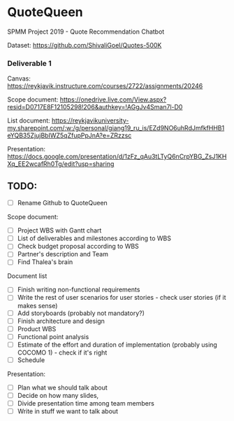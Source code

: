 # QuoteQueen
SPMM Project 2019 - Quote Recommendation Chatbot


Dataset:
https://github.com/ShivaliGoel/Quotes-500K

### Deliverable 1
Canvas: https://reykjavik.instructure.com/courses/2722/assignments/20246

Scope document:
https://onedrive.live.com/View.aspx?resid=D0717E8F12105298!206&authkey=!AGgJv4Sman7l-D0

List document: 
https://reykjavikuniversity-my.sharepoint.com/:w:/g/personal/giang19_ru_is/EZd9NO6uhRdJmfkfHHB1eYQB35ZjujBbIWZ5qZfupPpJnA?e=ZRzzsc

Presentation:
https://docs.google.com/presentation/d/1zFz_qAu3tLTyQ6nCrpYBG_ZsJ1KHXq_EE2wcafRh0Tg/edit?usp=sharing


## TODO:
- [ ] Rename Github to QuoteQueen

Scope document:
- [ ] Project WBS with Gantt chart
- [ ] List of deliverables and milestones according to WBS
- [ ] Check budget proposal according to WBS
- [ ] Partner's description and Team
- [ ] Find Thalea's brain

Document list
- [ ] Finish writing non-functional requirements
- [ ] Write the rest of user scenarios for user stories - check user stories (if it makes sense)
- [ ] Add storyboards (probably not mandatory?)
- [ ] Finish architecture and design
- [ ] Product WBS
- [ ] Functional point analysis
- [ ] Estimate of the effort and duration of implementation (probably using COCOMO 1) - check if it's right
- [ ] Schedule

Presentation:
- [ ] Plan what we should talk about
- [ ] Decide on how many slides, 
- [ ] Divide presentation time among team members
- [ ] Write in stuff we want to talk about
